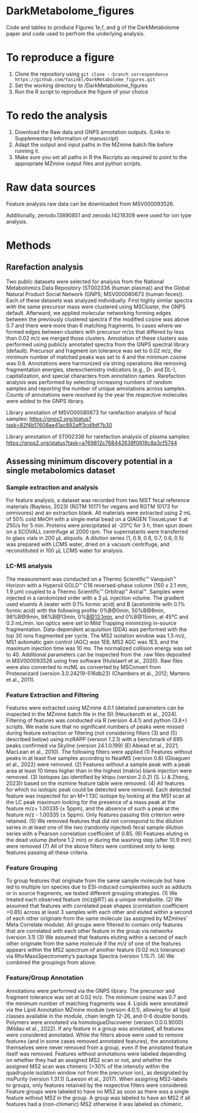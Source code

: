 # DarkMetabolome_figures

Code and tables to produce Figures 1e,f, and g of the DarkMetabolome paper and code used to perfrom the underlying analysis.


# To reproduce a figure

1. Clone the repository using `git clone --branch correspondence https://github.com/YasinEl/DarkMetabolome_figures.git`
2. Set the working directory to /DarkMetabolome_figures
3. Run the R script to reproduce the figure of your choice

# To redo the analysis 

1. Download the Raw data and GNPS annotation outputs. (Links in Supplementary Information of manuscript)
2. Adapt the output and input paths in the MZmine batch file before running it.
3. Make sure you set all paths in R the Rscripts as required to point to the appropriate MZmine output files and python scripts.


# Raw data sources

Feature analysis raw data can be downloaded from MSV000093526.

Additionally,  zenodo.13890851 and zenodo.14218309 were used for ion type analysis.


# Methods 

## Rarefaction analysis

Two public datasets were selected for analysis from the National Metabolomics Data Repository (ST002336 (human plasma)) and the Global Natural Product Social Network (GNPS; MSV000080673 (human feces)). Each of these datasets was analyzed individually. First highly similar spectra with the same precursor mass were clustered using MSCluster, the GNPS default. Afterward, we applied molecular networking forming edges between the previously clustered spectra if the modified cosine was above 0.7 and there were more than 6 matching fragments. In cases where we formed edges between clusters with precursor m/zs that differed by less than 0.02 m/z we merged those clusters. 
Annotation of these clusters was performed using publicly annotated spectra from the GNPS spectral library (default). Precursor and fragment ion tolerance was set to 0.02 m/z, the minimum number of matched peaks was set to 4 and the minimum cosine was 0.8. Annotations were harmonized via string operations like removing fragmentation energies, stereochemistry indicators (e.g., D- and DL-), capitalization, and special characters from annotation names. Rarefaction analysis was performed by selecting increasing numbers of random samples and reporting the number of unique annotations across samples. Counts of annotations were resolved by the year the respective molecules were added to the GNPS library.

Library annotation of MSV000080673 for rarefaction analysis of fecal samples: https://gnps2.org/status?task=82f4b17608ae41ac892aff3cd9df7b30 

Library annotation of ST002336 for rarefaction analysis of plasma samples: https://gnps2.org/status?task=a769812c768442638f0619c8a3cf5744 

## Assessing minimum discovery potential in a single metabolomics dataset

### Sample extraction and analysis
For feature analysis, a dataset was recorded from two NIST fecal reference materials (Bayless, 2023) (RGTM 10171 for vegans and RGTM 10173 for omnivores) and an extraction blank. All materials were extracted using 2 mL of 50% cold MeOH with a single metal bead on a QIAGEN TissueLyser II at 250/s for 5 min. Proteins were precipitated at -20°C for 3 h, then spun down on a SCOVALL centrifuge at 2000 rpm. The supernatants were transferred to glass vials in 200 µL aliquots. A dilution series (1, 0.9, 0.8, 0.7, 0.6, 0.5) was prepared with LCMS water, dried on a vacuum centrifuge, and reconstituted in 100 µL LCMS water for analysis.

### LC-MS analysis
The measurement was conducted on a Thermo Scientific™ Vanquish™ Horizon  with a Hypersil GOLD™ C18 reversed-phase column (150 x 2.1 mm, 1.9 μm) coupled to a Thermo Scientific™ Orbitrap™ Astral™. Samples were injected in a randomized order with a 3 µL injection volume. The gradient used eluents A (water with 0.1% formic acid) and B (acetonitrile with 0.1% formic acid) with the following profile: 0%B@0min, 50%B@8min, 98%B@9min, 98%B@13min, 0%B@13.1min, and 0%B@15min, at 45°C and 0.3 mL/min. Ion optics were set to Mild Trapping minimizing in-source fragmentation. Data-dependent acquisition (DDA) was performed with the top 30 ions fragmented per cycle. The MS2 isolation window was 1.5 m/z, MS1 automatic gain control (AGC) was 1E6, MS2 AGC was 1E3, and the maximum injection time was 10 ms. The normalized collision energy was set to 40. Additional parameters can be inspected from the .raw files deposited in MSV000093526 using free software (Hulstaert et al., 2020). Raw files were also converted to mzML as converted by MSConvert from Proteowizard (version 3.0.24219-516db23) (Chambers et al., 2012; Martens et al., 2011).

### Feature Extraction and Filtering
Features were extracted using MZmine 4.0.1 (detailed parameters can be inspected in the MZmine batch file in the SI) (Heuckeroth et al., 2024). Filtering of features was conducted via R (version 4.4.1) and python (3.8+) scripts. We made sure that no significant numbers of peaks were missed during feature extraction or filtering (not considering filters (3) and (5) described below) using mzRAPP (version 1.2.1) with a benchmark of 695 peaks confirmed via Skyline (version 24.1.0.199) (El Abiead et al., 2021; MacLean et al., 2010). The following filters were applied (1) Features without peaks in at least five samples according to NeatMS (version 0.6) (Gloaguen et al., 2022) were removed. (2) Features without a sample peak with a peak area at least 10 times higher than in the highest (matrix) blank injection were removed. (3) Isotopes (as identified by khipu (version 2.0.2) (S. Li & Zheng, 2023))  based on the mzmine feature table were removed. (4) All features for which no isotopic peak could be detected were removed. Each detected feature was inspected for an M+1 13C isotope by looking at the MS1 scan at the LC peak maximum looking for the presence of a mass peak at the feature m/z+ 1.00335 (± 5ppm), and the absence of such a peak at the feature m/z - 1.00335 (± 5ppm). Only features passing this criterion were retained. (5) We removed features that did not correspond to the dilution series in at least one of the two (randomly injected) fecal sample dilution series with a Pearson correlation coefficient of 0.85. (6) Features eluting in the dead volume (before 1.2 min) or during the washing step (after 10.9 min) were removed (7) All of the above filters were combined only to keep features passing all these criteria.

### Feature Grouping
To group features that originate from the same sample molecule but have led to multiple ion species due to ESI-induced complexities such as adducts or in source fragments, we tested different grouping strategies. (1) We treated each observed feature (m/z@RT) as a unique metabolite. (2) We assumed that features with correlated peak shapes (correlation coefficient >0.85) across at least 3 samples with each other and eluted within a second of each other originate from the same molecule (as assigned by MZmines’ Meta Correlate module). All groups were filtered to contain only features that are correlated with each other feature in the group via networkx (version 3.1) (3) We assumed that features eluting within a second of each other originate from the same molecule if the m/z of one of the features appears within the MS2 spectrum of another feature (0.02 m/z tolerance) via RforMassSpectrometry’s package Spectra (version 1.15.7). (4) We combined the groupings from above. 


### Feature/Group Annotation
Annotations were performed via the GNPS library. The precursor and fragment tolerance was set at 0.02 m/z. The minimum cosine was 0.7 and the minimum number of matching fragments was 4. Lipids were annotated via the Lipid Annotation MZmine module (version 4.0.1), allowing for all lipid classes available in the module, chain length 12-26, and 0-6 double bonds. Polymers were annotated via homologueDiscoverer (version 0.0.0.9000) (Mildau et al., 2022). If any feature in a group was annotated, all features were considered annotated. While the filters above were used to remove features (and in some cases removed annotated features), the annotations themselves were never removed from a group, even if the annotated feature itself was removed. Features without annotations were labeled depending on whether they had an assigned MS2 scan or not, and whether the assigned MS2 scan was chimeric (>30% of the intensity within the quadrupole isolation window not from the precursor ion), as designated by msPurity (version 1.31.1) (Lawson et al., 2017). When assigning MS2-labels to groups, only features retained by the respective filters were considered. Feature groups were labeled to have no MS2 as soon as there was a single feature without MS2 in the group. A group was labeled to have an MS2 if all features had a (non-chimeric) MS2 otherwise it was labeled as chimeric. 


